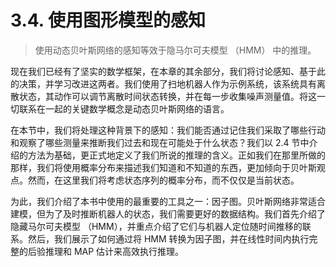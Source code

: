 # 3.4. 使用图形模型的感知

> 使用动态贝叶斯网络的感知等效于隐马尔可夫模型 （HMM） 中的推理。

现在我们已经有了坚实的数学框架，在本章的其余部分，我们将讨论感知、基于此的决策，并学习改进这两者。我们使用了扫地机器人作为示例系统，该系统具有离散状态，其动作可以调节离散时间状态转换，并在每一步收集噪声测量值。将这一切联系在一起的关键数学概念是动态贝叶斯网络的语言。

在本节中，我们将处理这种背景下的感知：我们能否通过记住我们采取了哪些行动和观察了哪些测量来推断我们过去和现在可能处于什么状态？我们以 2.4 节中介绍的方法为基础，更正式地定义了我们所说的推理的含义。正如我们在那里所做的那样，我们将使用概率分布来描述我们知道和不知道的东西，更加倾向于贝叶斯观点。然而，在这里我们将考虑状态序列的概率分布，而不仅仅是当前状态。

为此，我们介绍了本书中使用的最重要的工具之一：因子图。贝叶斯网络非常适合建模，但为了及时推断机器人的状态，我们需要更好的数据结构。我们首先介绍了隐藏马尔可夫模型 （HMM），并重点介绍了它们与机器人定位随时间推移的联系。然后，我们展示了如何通过将 HMM 转换为因子图，并在线性时间内执行完整的后验推理和 MAP 估计来高效执行推理。
